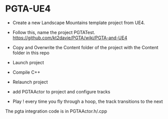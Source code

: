# PGTA-UE4

- Create a new Landscape Mountains template project from UE4.

- Follow this, name the project PGTATest. https://github.com/kt2davie/PGTA/wiki/PGTA-and-UE4

- Copy and Overwrite the Content folder of the project with the Content folder in this repo

- Launch project

- Compile C++

- Relaunch project

- add PGTAActor to project and configure tracks

- Play ! every time you fly through a hoop, the track transitions to the next

The pgta integration code is in PGTAActor.h/.cpp
